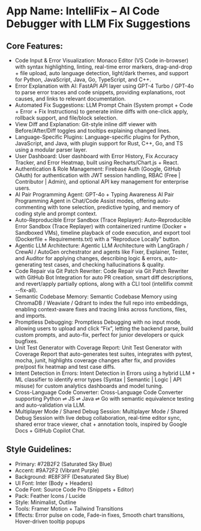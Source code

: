 # **App Name**: IntelliFix – AI Code Debugger with LLM Fix Suggestions

## Core Features:

- Code Input & Error Visualization: Monaco Editor (VS Code in-browser) with syntax highlighting, linting, real-time error markers, drag-and-drop + file upload, auto language detection, light/dark themes, and support for Python, JavaScript, Java, Go, TypeScript, and C++.
- Error Explanation with AI: FastAPI API layer using GPT-4 Turbo / GPT-4o to parse error traces and code snippets, providing explanations, root causes, and links to relevant documentation.
- Automated Fix Suggestions: LLM Prompt Chain (System prompt + Code + Error + Fix Instructions) to generate inline diffs with one-click apply, rollback support, and file/block selection.
- View Diff and Explanation: Git-style inline diff viewer with Before/After/Diff toggles and tooltips explaining changed lines.
- Language-Specific Plugins: Language-specific plugins for Python, JavaScript, and Java, with plugin support for Rust, C++, Go, and TS using a modular parser layer.
- User Dashboard: User dashboard with Error History, Fix Accuracy Tracker, and Error Heatmap, built using Recharts/Chart.js + React.
- Authentication & Role Management: Firebase Auth (Google, GitHub OAuth) for authentication with JWT session handling, RBAC (Free | Contributor | Admin), and optional API key management for enterprise users.
- AI Pair Programming Agent: GPT-4o + Typing Awareness AI Pair Programming Agent in Chat/Code Assist modes, offering auto-commenting with tone selection, predictive typing, and memory of coding style and prompt context.
- Auto-Reproducible Error Sandbox (Trace Replayer): Auto-Reproducible Error Sandbox (Trace Replayer) with containerized runtime (Docker + Sandboxed VMs), timeline playback of code execution, and export tool (Dockerfile + Requirements.txt) with a “Reproduce Locally” button.
- Agentic LLM Architecture: Agentic LLM Architecture with LangGraph / CrewAI / AutoGen orchestrator and agents like Fixer, Explainer, Tester, and Auditor for applying changes, describing logic & errors, auto-generating test cases, and checking hallucinations & quality.
- Code Repair via Git Patch Rewriter: Code Repair via Git Patch Rewriter with GitHub Bot Integration for auto PR creation, smart diff descriptions, and revert/apply partially options, along with a CLI tool (intellifix commit --fix-all).
- Semantic Codebase Memory: Semantic Codebase Memory using ChromaDB / Weaviate / Qdrant to index the full repo into embeddings, enabling context-aware fixes and tracing links across functions, files, and imports.
- Promptless Debugging: Promptless Debugging with no input mode, allowing users to upload and click “Fix”, letting the backend parse, build custom prompts, and auto-fix, perfect for junior developers or quick bugfixes.
- Unit Test Generator with Coverage Report: Unit Test Generator with Coverage Report that auto-generates test suites, integrates with pytest, mocha, junit, highlights coverage changes after fix, and provides pre/post fix heatmap and test case diffs.
- Intent Detection in Errors: Intent Detection in Errors using a hybrid LLM + ML classifier to identify error types (Syntax | Semantic | Logic | API misuse) for custom analytics dashboards and model tuning.
- Cross-Language Code Converter: Cross-Language Code Converter supporting Python ⇌ JS ⇌ Java ⇌ Go with semantic equivalence testing and auto-validation via LLM.
- Multiplayer Mode / Shared Debug Session: Multiplayer Mode / Shared Debug Session with live debug collaboration, real-time editor sync, shared error trace viewer, chat + annotation tools, inspired by Google Docs + GitHub Copilot Chat.

## Style Guidelines:

- Primary: #72B2F2 (Saturated Sky Blue)
- Accent: #9A72F2 (Vibrant Purple)
- Background: #E8F3FF (Desaturated Sky Blue)
- UI Font: Inter (Body + Headers)
- Code Font: Source Code Pro (Snippets + Editor)
- Pack: Feather Icons / Lucide
- Style: Minimalist, Outline
- Tools: Framer Motion + Tailwind Transitions
- Effects: Error pulse on code, Fade-in fixes, Smooth chart transitions, Hover-driven tooltip popups